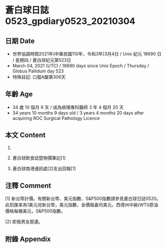 [_metadata_:encoding]: - "utf-8"
[_metadata_:language]: - "zh-Hant-TW"
[_metadata_:fileformat]: - "markdown"
[_metadata_:MIME_type]: - "text/plain"
[_metadata_:markdown_version]: - "commonmark version 0.29"
[_metadata_:markdown_spec]: - "https://spec.commonmark.org/0.29/"

# 蒼白球日誌0523_gpdiary0523_20210304 #

## 日期 Date ##

* 世界協調時間2021年(中華民國110年，令和3年)3月4日 / Unix 紀元 18690 日 / 星期四 / 蒼白球紀元第523日
* March 04, 2021 (UTC) / 18690 days since Unix Epoch / Thursday / Globus Pallidum day 523
* 特殊註記: 口服A酸第306天

## 年齡 Age ##

* 34 歲 10 個月 9 天 / 成為病理專科醫師 3 年 4 個月 20 天
* 34 years 10 months 9 days old / 3 years 4 months 20 days after acquiring ROC Surgical Pathology Licence

## 本文 Content ##

1. 

    
2. 蒼白球飲食誌暨物價筆記[1]

    
3. 蒼白球南港通訊處[2]支出回報[1]

    

## 注釋 Comment ##

[1] 新台幣計價。有關新台幣、美元指數、S&P500指數請參見蒼白球日誌0520。此刻匯率為1美元兌新台幣，美元指數，金價每盎司美元，西德州中級(WTI)原油價格每桶美元，S&P500指數。


[2] 即我男友那邊。



## 附錄 Appendix ##

